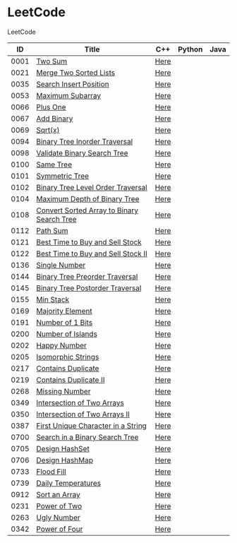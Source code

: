 # LeetCode

LeetCode

| ID   | Title                                                        | C++                                                          | Python | Java |
| ---- | ------------------------------------------------------------ | ------------------------------------------------------------ | ------ | ---- |
| 0001 | [Two Sum](https://leetcode.com/problems/two-sum/)            | [Here](./C++/0001-two-sum.cpp)                               |        |      |
| 0021 | [Merge Two Sorted Lists](https://leetcode.com/problems/merge-two-sorted-lists/) | [Here](./C++/0021-merge-two-sorted-lists.cpp)                |        |      |
| 0035 | [Search Insert Position](https://leetcode.com/problems/search-insert-position/) | [Here](./C++/0035-search-insert-position.cpp)                |        |      |
| 0053 | [Maximum Subarray](https://leetcode.com/problems/maximum-subarray/) | [Here](/C++/0053-maximum-subarray.cpp)                       |        |      |
| 0066 | [Plus One](https://leetcode.com/problems/plus-one/)          | [Here](./C++/0066-plus-one.cpp)                              |        |      |
| 0067 | [Add Binary](https://leetcode.com/problems/add-binary/)      | [Here](./C++/0067-add-binary.cpp)                            |        |      |
| 0069 | [Sqrt(x)](https://leetcode.com/problems/sqrtx/)              | [Here](./C++/0069-sqrtx.cpp)                                 |        |      |
| 0094 | [Binary Tree Inorder Traversal](https://leetcode.com/problems/binary-tree-inorder-traversal/) | [Here](./C++/0094-binary-tree-inorder-traversal.cpp)         |        |      |
| 0098 | [Validate Binary Search Tree](https://leetcode.com/problems/validate-binary-search-tree/) | [Here](./C++/0098-validate-binary-search-tree.cpp)           |        |      |
| 0100 | [Same Tree](https://leetcode.com/problems/same-tree/)        | [Here](./C++/0100-same-tree.cpp)                             |        |      |
| 0101 | [Symmetric Tree](https://leetcode.com/problems/symmetric-tree/) | [Here](./C++/0101-symmetric-tree.cpp)                        |        |      |
| 0102 | [Binary Tree Level Order Traversal](https://leetcode.com/problems/binary-tree-level-order-traversal/) | [Here](./C++/0102-binary-tree-level-order-traversal.cpp)     |        |      |
| 0104 | [Maximum Depth of Binary Tree](https://leetcode.com/problems/maximum-depth-of-binary-tree/) | [Here](./C++/0104-maximum-depth-of-binary-tree.cpp)          |        |      |
| 0108 | [Convert Sorted Array to Binary Search Tree](https://leetcode.com/problems/convert-sorted-array-to-binary-search-tree/) | [Here](./C++/0108-convert-sorted-array-to-binary-search-tree.cpp) |        |      |
| 0112 | [Path Sum](https://leetcode.com/problems/path-sum/)          | [Here](./C++/0112-path-sum.cpp)                              |        |      |
| 0121 | [Best Time to Buy and Sell Stock](https://leetcode.com/problems/best-time-to-buy-and-sell-stock/) | [Here](./C++/0121-best-time-to-buy-and-sell-stock.cpp)       |        |      |
| 0122 | [Best Time to Buy and Sell Stock II](https://leetcode.com/problems/best-time-to-buy-and-sell-stock-ii/) | [Here](./C++/0122-best-time-to-buy-and-sell-stock-ii.cpp)    |        |      |
| 0136 | [Single Number](https://leetcode.com/problems/single-number/) | [Here](./C++/0136-single-number.cpp)                         |        |      |
| 0144 | [Binary Tree Preorder Traversal](https://leetcode.com/problems/binary-tree-preorder-traversal/) | [Here](./C++/0144-binary-tree-preorder-traversal.cpp)        |        |      |
| 0145 | [Binary Tree Postorder Traversal](https://leetcode.com/problems/binary-tree-postorder-traversal/) | [Here](./C++/0145-binary-tree-postorder-traversal.cpp)       |        |      |
| 0155 | [Min Stack](https://leetcode.com/problems/min-stack/)        | [Here](./C++/0155-min-stack.cpp)                             |        |      |
| 0169 | [Majority Element](https://leetcode.com/problems/majority-element/) | [Here](./C++/0169-majority-element.cpp)                      |        |      |
| 0191 | [Number of 1 Bits](https://leetcode.com/problems/number-of-1-bits/) | [Here](./C++/0191-number-of-1-bits.cpp)                      |        |      |
| 0200 | [Number of Islands](https://leetcode.com/problems/number-of-islands/) | [Here](./C++/0200-number-of-islands.cpp)                     |        |      |
| 0202 | [Happy Number](https://leetcode.com/problems/happy-number/)  | [Here](./C++/0202-happy-number.cpp)                          |        |      |
| 0205 | [Isomorphic Strings](https://leetcode.com/problems/isomorphic-strings/) | [Here](./C++/0205-isomorphic-strings.cpp)                    |        |      |
| 0217 | [Contains Duplicate](https://leetcode.com/problems/contains-duplicate/) | [Here](./C++/0217-contains-duplicate.cpp)                    |        |      |
| 0219 | [Contains Duplicate II](https://leetcode.com/problems/contains-duplicate-ii/) | [Here](./C++/0219-contains-duplicate-ii.cpp)                 |        |      |
| 0268 | [Missing Number](https://leetcode.com/problems/missing-number/) | [Here](./C++/0268-missing-number.cpp)                        |        |      |
| 0349 | [Intersection of Two Arrays](https://leetcode.com/problems/intersection-of-two-arrays/) | [Here](./C++/0349-intersection-of-two-arrays.cpp)            |        |      |
| 0350 | [Intersection of Two Arrays II](https://leetcode.com/problems/intersection-of-two-arrays-ii/) | [Here](./C++/0350-intersection-of-two-arrays-ii.cpp)         |        |      |
| 0387 | [First Unique Character in a String](https://leetcode.com/problems/first-unique-character-in-a-string/) | [Here](./C++/0387-first-unique-character-in-a-string.cpp)    |        |      |
| 0700 | [Search in a Binary Search Tree](https://leetcode.com/problems/search-in-a-binary-search-tree/) | [Here](./C++/0700-search-in-a-binary-search-tree.cpp)        |        |      |
| 0705 | [Design HashSet](https://leetcode.com/problems/design-hashset/) | [Here](./C++/0705-design-hashset.cpp)                        |        |      |
| 0706 | [Design HashMap](https://leetcode.com/problems/design-hashmap/) | [Here](./C++/0706-design-hashmap.cpp)                        |        |      |
| 0733 | [Flood Fill](https://leetcode.com/problems/flood-fill/)      | [Here](./C++/0733-flood-fill.cpp)                            |        |      |
| 0739 | [Daily Temperatures](https://leetcode.com/problems/daily-temperatures/) | [Here](./C++/0739-daily-temperatures.cpp)                    |        |      |
| 0912 | [Sort an Array](https://leetcode.com/problems/sort-an-array/) | [Here](./C++/0912-sort-an-array.cpp)                         |        |      |
| 0231 | [Power of Two](https://leetcode.com/problems/power-of-two/)  | [Here](./C++/0231-power-of-two.cpp)                          |        |      |
| 0263 | [Ugly Number](https://leetcode.com/problems/ugly-number/)    | [Here](./C++/0263-ugly-number.cpp)                           |        |      |
| 0342 | [Power of Four](https://leetcode.com/problems/power-of-four/) | [Here](./C++/0342-power-of-four.cpp)                         |        |      |

